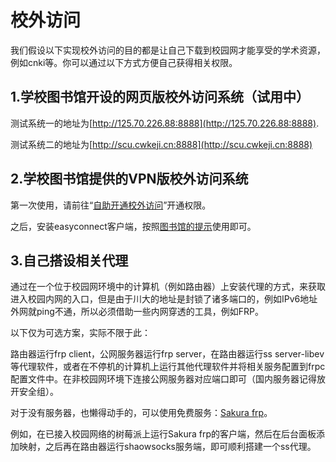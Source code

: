 # 校外访问
我们假设以下实现校外访问的目的都是让自己下载到校园网才能享受的学术资源，例如cnki等。你可以通过以下方式方便自己获得相关权限。
## 1.学校图书馆开设的网页版校外访问系统（试用中）

测试系统一的地址为[http://125.70.226.88:8888](http://125.70.226.88:8888).

测试系统二的地址为[http://scu.cwkeji.cn:8888](http://scu.cwkeji.cn:8888)

## 2.学校图书馆提供的VPN版校外访问系统

第一次使用，请前往“[自助开通校外访问](http://lib.scu.edu.cn/lib/addvpn)”开通权限。

之后，安装easyconnect客户端，按照[图书馆的提示](http://lib.scu.edu.cn/xiaowai)使用即可。

## 3.自己搭设相关代理

通过在一个位于校园网环境中的计算机（例如路由器）上安装代理的方式，来获取进入校园内网的入口，但是由于川大的地址是封锁了诸多端口的，例如IPv6地址外网就ping不通，所以必须借助一些内网穿透的工具，例如FRP。

以下仅为可选方案，实际不限于此：

路由器运行frp client，公网服务器运行frp server，在路由器运行ss server-libev等代理软件，或者在不停机的计算机上运行其他代理软件并将相关服务配置到frpc配置文件中。在非校园网环境下连接公网服务器对应端口即可（国内服务器记得放开安全组）。

对于没有服务器，也懒得动手的，可以使用免费服务：[Sakura frp](https://www.natfrp.com/)。

例如，在已接入校园网络的树莓派上运行Sakura frp的客户端，然后在后台面板添加映射，之后再在路由器运行shaowsocks服务端，即可顺利搭建一个ss代理。
